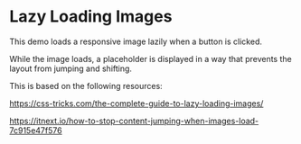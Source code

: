 # Lazy Loading Images

This demo loads a responsive image lazily when a button is clicked.

While the image loads, a placeholder is displayed in a way that prevents the layout from jumping and shifting.

This is based on the following resources:

https://css-tricks.com/the-complete-guide-to-lazy-loading-images/

https://itnext.io/how-to-stop-content-jumping-when-images-load-7c915e47f576
